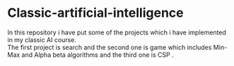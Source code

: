 # Classic-artificial-intelligence
In this repository i have put some of the projects which i have implemented in my classic AI course.
<br>
The first project is search and the second one is game which includes Min-Max and Alpha beta algorithms and the third one is CSP .
